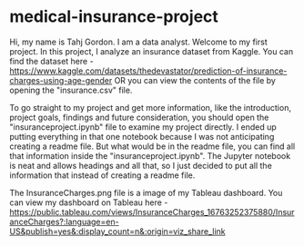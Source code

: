 # medical-insurance-project
Hi, my name is Tahj Gordon. I am a data analyst. Welcome to my first project. 
In this project, I analyze an insurance dataset from Kaggle. You can find the dataset here - https://www.kaggle.com/datasets/thedevastator/prediction-of-insurance-charges-using-age-gender
OR you can view the contents of the file by opening the "insurance.csv" file.

To go straight to my project and get more information, like the introduction, project goals, findings and future consideration, you should open the "insuranceproject.ipynb" file to examine 
my project directly. I ended up putting everything in that one notebook because I was not anticipating creating a readme file. But what would be in the readme file, you can
find all that information inside the "insuranceproject.ipynb". The Jupyter notebook is neat and allows headings and all that, so I just decided to put all the information
that instead of creating a readme file.

The InsuranceCharges.png file is a image of my Tableau dashboard. You can view my dashboard on Tableau here - https://public.tableau.com/views/InsuranceCharges_16763252375880/InsuranceCharges?:language=en-US&publish=yes&:display_count=n&:origin=viz_share_link
